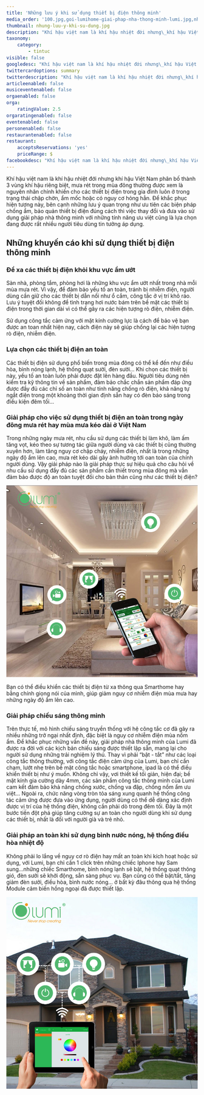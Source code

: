 ```yaml
---
title: 'Những lưu ý khi sử dụng thiết bị điện thông minh'
media_order: '100.jpg,goi-lumihome-giai-phap-nha-thong-minh-lumi.jpg,nhung-luu-y-khi-su-dung.jpg'
thumbnail: nhung-luu-y-khi-su-dung.jpg
description: "Khí hậu việt nam là khí hậu nhiệt đới nhưng\_khí hậu Việt Nam\_phân bố thành 3 vùng khí hậu riêng biệt, mưa rét trong mùa đông thường được xem là nguyên nhân chính khiến cho các thiết bị điện trong gia đình luôn ở trong trạng thái chập chờn, ẩm mốc hoặc có nguy cơ hỏng hẳn. Để khắc phục hiện tượng này, bên cạnh những lưu ý quan trọng như ưu tiên các biện pháp chống ẩm, bảo quản thiết bị điện đúng cách thì việc thay đổi và đưa vào sử dụng giải pháp nhà thông minh với những tính năng ưu việt cũng là lựa chọn đang được rất nhiều người tiêu dùng tin tưởng áp dụng."
taxonomy:
    category:
        - tintuc
visible: false
googledesc: "Khí hậu việt nam là khí hậu nhiệt đới nhưng\_khí hậu Việt Nam\_phân bố thành 3 vùng khí hậu riêng biệt, mưa rét trong mùa đông thường được xem là nguyên nhân chính khiến cho các thiết bị điện trong gia đình luôn ở trong trạng thái chập chờn, ẩm mốc hoặc có nguy cơ hỏng hẳn. Để khắc phục hiện tượng này, bên cạnh những lưu ý quan trọng như ưu tiên các biện pháp chống ẩm, bảo quản thiết bị điện đúng cách thì việc thay đổi và đưa vào sử dụng giải pháp nhà thông minh với những tính năng ưu việt cũng là lựa chọn đang được rất nhiều người tiêu dùng tin tưởng áp dụng."
twittercardoptions: summary
twitterdescription: "Khí hậu việt nam là khí hậu nhiệt đới nhưng\_khí hậu Việt Nam\_phân bố thành 3 vùng khí hậu riêng biệt, mưa rét trong mùa đông thường được xem là nguyên nhân chính khiến cho các thiết bị điện trong gia đình luôn ở trong trạng thái chập chờn, ẩm mốc hoặc có nguy cơ hỏng hẳn. Để khắc phục hiện tượng này, bên cạnh những lưu ý quan trọng như ưu tiên các biện pháp chống ẩm, bảo quản thiết bị điện đúng cách thì việc thay đổi và đưa vào sử dụng giải pháp nhà thông minh với những tính năng ưu việt cũng là lựa chọn đang được rất nhiều người tiêu dùng tin tưởng áp dụng."
articleenabled: false
musiceventenabled: false
orgaenabled: false
orga:
    ratingValue: 2.5
orgaratingenabled: false
eventenabled: false
personenabled: false
restaurantenabled: false
restaurant:
    acceptsReservations: 'yes'
    priceRange: $
facebookdesc: "Khí hậu việt nam là khí hậu nhiệt đới nhưng\_khí hậu Việt Nam\_phân bố thành 3 vùng khí hậu riêng biệt, mưa rét trong mùa đông thường được xem là nguyên nhân chính khiến cho các thiết bị điện trong gia đình luôn ở trong trạng thái chập chờn, ẩm mốc hoặc có nguy cơ hỏng hẳn. Để khắc phục hiện tượng này, bên cạnh những lưu ý quan trọng như ưu tiên các biện pháp chống ẩm, bảo quản thiết bị điện đúng cách thì việc thay đổi và đưa vào sử dụng giải pháp nhà thông minh với những tính năng ưu việt cũng là lựa chọn đang được rất nhiều người tiêu dùng tin tưởng áp dụng."
---
```


Khí hậu việt nam là khí hậu nhiệt đới nhưng khí hậu Việt Nam phân bố thành 3 vùng khí hậu riêng biệt, mưa rét trong mùa đông thường được xem là nguyên nhân chính khiến cho các thiết bị điện trong gia đình luôn ở trong trạng thái chập chờn, ẩm mốc hoặc có nguy cơ hỏng hẳn. Để khắc phục hiện tượng này, bên cạnh những lưu ý quan trọng như ưu tiên các biện pháp chống ẩm, bảo quản thiết bị điện đúng cách thì việc thay đổi và đưa vào sử dụng giải pháp nhà thông minh với những tính năng ưu việt cũng là lựa chọn đang được rất nhiều người tiêu dùng tin tưởng áp dụng.

## Những khuyến cáo khi sử dụng thiết bị điện thông minh

### Để xa các thiết bị điện khỏi khu vực ẩm ướt

Sàn nhà, phòng tắm, phòng hơi là những khu vực ẩm ướt nhất trong nhà mỗi mùa mưa rét. Vì vậy, để đảm bảo yếu tố an toàn, tránh bị nhiễm điện, người dùng cần giữ cho các thiết bị dẫn nối như ổ cắm, công tắc ở vị trí khô ráo. Lưu ý tuyệt đối không để tình trạng hơi nước bám trên bề mặt các thiết bị điện trong thời gian dài vì có thể gây ra các hiện tượng rò điện, nhiễm điện.

Sử dụng công tắc cảm ứng với mặt kính cường lực là cách để bảo vệ bạn được an toan nhất hiện nay,  cách điện này sẽ giúp chống lại các hiện tượng rò điện, nhiễm điện.

### Lựa chọn các thiết bị điện an toàn

Các thiết bị điện sử dụng phổ biến trong mùa đông có thể kể đến như điều hòa, bình nóng lạnh, hệ thống quạt sưởi, đèn sưởi... Khi chọn các thiết bị này, yếu tố an toàn luôn phải được đặt lên hàng đầu. Người tiêu dùng nên kiểm tra kỹ thông tin về sản phẩm, đảm bảo chắc chắn sản phẩm đáp ứng được đầy đủ các chỉ số an toàn như tính năng chống rò điện, khả năng tự ngắt điện trong một khoảng thời gian định sẵn hay có đèn báo sáng trong điều kiện đêm tối…

### Giải pháp cho việc sử dụng thiết bị điện an toàn trong ngày đông mưa rét hay mùa mưa kéo dài ở Việt Nam

Trong những ngày mưa rét, nhu cầu sử dụng các thiết bị làm khô, làm ấm tăng vọt, kéo theo sự tương tác giữa người dùng và các thiết bị cũng thường xuyên hơn, làm tăng nguy cơ chập cháy, nhiễm điện, nhất là trong những ngày độ ẩm lên cao, mưa rét kéo dài gây ảnh hưởng tới oan toàn của chính người dùng. Vậy giải pháp nào là giải pháp thực sự hiệu quả cho câu hỏi về nhu cầu sử dụng đẩy đủ các sản phẩm cần thiết trong mùa đông mà vẫn đảm bảo được độ an toàn tuyệt đối cho bản thân cũng như các thiết bị điện?

![điều khiển các thiết bị điện từ xa thông qua Smarthome](goi-lumihome-giai-phap-nha-thong-minh-lumi.jpg)

Bạn có thể điều khiển các thiết bị điện từ xa thông qua Smarthome hay bằng chính giọng nói của mình, giúp giảm nguy cơ nhiễm điện mùa mưa hay những ngày độ ẩm lên cao.

### Giải pháp chiếu sáng thông minh

Trên thực tế, mô hình chiếu sáng truyền thống với hệ công tắc cơ đã gây ra nhiều những trở ngại nhất định, đặc biệt là nguy cơ nhiễm điện mùa nồm ẩm. Để khắc phục những vấn đề này, giải pháp nhà thông minh của Lumi đã được ra đời với các kịch bản chiếu sáng được thiết lập sẵn, mang lại cho người sử dụng những trải nghiệm lý thú. Thay vì phải “bật - tắt” như các loại công tắc thông thường, với công tắc điện cảm ứng của Lumi, bạn chỉ cần chạm, lướt nhẹ trên bề mặt công tắc hoặc smartphone, ipad là có thể điều khiển thiết bị như ý muốn. Không chỉ vậy, vơi thiết kế tối giản, hiện đại; bề mặt kính gia cường dày 4mm, các sản phẩm công tắc thông minh của Lumi cam kết đảm bảo khả năng chống xước, chống va đập, chống nồm ẩm ưu việt… Ngoài ra, chức năng vòng tròn tỏa sáng xung quanh hệ thống công tác cảm ứng được đưa vào ứng dụng, người dùng có thể dễ dàng xác định được vị trí của hệ thống điện, không cần phải dò trong đêm tối. Đây là một bước tiến đột phá giúp tăng cường sự an toàn cho người dùng khi sử dụng các thiết bị, nhất là đối với người già và trẻ nhỏ.

### Giải pháp an toàn khi sử dụng bình nước nóng, hệ thống điều hòa nhiệt độ

Không phải lo lắng về nguy cơ rò điện hay mất an toàn khi kích hoạt hoặc sử dụng, với Lumi, bạn chỉ cần 1 click trên những chiếc Iphone hay Sam sung...những chiếc Smarthome, bình nóng lạnh sẽ bật, hệ thống quạt thông gió, đèn sưởi sẽ khởi động, sẵn sàng phục vụ. Bạn cũng có thể bật/tắt, tăng giảm đèn sưởi, điều hòa, bình nước nóng... ở bất kỳ đâu thông qua hệ thống Module cảm biến hồng ngoại đã được thiết lập.

![Nhà thông minh](100.jpg)

